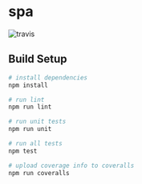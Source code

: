 # spa

![travis](https://api.travis-ci.org/zhangyue0503/spa.svg?branch=feature/ci)

## Build Setup

``` bash
# install dependencies
npm install

# run lint
npm run lint

# run unit tests
npm run unit

# run all tests
npm test

# upload coverage info to coveralls
npm run coveralls
```
